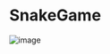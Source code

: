 # SnakeGame

![image](https://github.com/user-attachments/assets/0c371d75-6c5c-4cc5-9d61-ce7e003fbaae)
